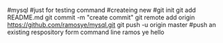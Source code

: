 #mysql
#just for testing command
#createing new
#git init
git add README.md
git commit -m "create commit"
git remote add origin https://github.com/ramosye/mysql.git
git push -u origin master
#push an existing respository form command line
ramos
ye
hello
